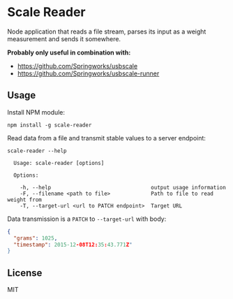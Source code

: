# Scale Reader

Node application that reads a file stream, parses its input as a weight measurement and sends it somewhere.

**Probably only useful in combination with:**
- https://github.com/Springworks/usbscale
- https://github.com/Springworks/usbscale-runner

## Usage

Install NPM module:
```
npm install -g scale-reader
```

Read data from a file and transmit stable values to a server endpoint:
```
scale-reader --help

  Usage: scale-reader [options]

  Options:

    -h, --help                                output usage information
    -F, --filename <path to file>             Path to file to read weight from
    -T, --target-url <url to PATCH endpoint>  Target URL
```

Data transmission is a `PATCH` to `--target-url` with body:
```json
{
  "grams": 1025,
  "timestamp": 2015-12-08T12:35:43.771Z"
}
```

## License
MIT
